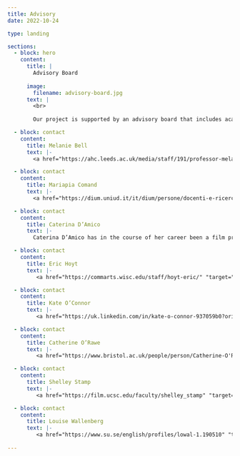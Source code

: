 ```yaml
---
title: Advisory
date: 2022-10-24

type: landing

sections:
  - block: hero
    content:
      title: |
        Advisory Board
        
      image:
        filename: advisory-board.jpg
      text: |
        <br>
        
        Our project is supported by an advisory board that includes academics and professionals from the film and creative industries. 

  - block: contact
    content:
      title: Melanie Bell
      text: |-
        <a href="https://ahc.leeds.ac.uk/media/staff/191/professor-melanie-bell" "target="_blank">Melanie Bell</a>, Professor in Film History, University of Leeds. In 2014 she won a major AHRC award to research the history of women in the British Film and Television Industries. This project combined statistical analysis with oral history interviewing to examine women's economic and creative contribution to cultural production in British film and television. Her publications include the book Movie Workers: The Women Who Made British Cinema (University of Illinois Press, 2021).  

  - block: contact
    content:
      title: Mariapia Comand
      text: |-
        <a href="https://dium.uniud.it/it/dium/persone/docenti-e-ricercatori/mariapia-comand/" "target="_blank">Mariapia Comand</a>, Professor of Film Studies, University of Udine. A former editor of Bianco & Nero and associate editor of L’ Avventura, she is principal investigator of the research project ‘Modes, Memories and Cultures of Film Production in Italy, 1949-1976’ which concludes in 2024. Among her publications are L’immagine dialogica: il cinema tra intertestualità e dialogismo (2001); Il sorpasso (2002); Cinema Europeo (with Roy Menarini 2006); Commedia all'italiana (2010); I personaggi dei film (2013); Elsa De’ Giorgi: storia, discorsi e memorie del cinema (2022).

  - block: contact
    content:
      title: Caterina D’Amico
      text: |-
        Caterina D’Amico has in the course of her career been a film producer, archivist, teacher, programme maker for television, cultural organiser and exhibition curator. Between 2007 and 2010, she was the chief executive of RAI Cinema and in 2009 she was appointed Head of the Italian National Film School. Daughter of the screenwriter Suso Cecchi D’Amico and the musicologist Fedele D’Amico, she has been scientific director of the Visconti archive, held at the Gramsci Institute in Rome. She is at present director of the Franco Zeffirelli Foundation museum in Florence.

  - block: contact
    content:
      title: Eric Hoyt
      text: |-
         <a href="https://commarts.wisc.edu/staff/hoyt-eric/" "target="_blank">Eric Hoyt</a>, Professor of Film, Media and Cultural Studies, University of Wisconsin-Madison. His teaching and research concentrate on digital media production, the digital humanities, media industries, and the histories of American film and broadcasting. He is the Director of the Wisconsin Center for Film and Theater Research and Media History Digital Library, which has digitized over 3 million pages of historic books and magazines for broad public access. He also served as the lead developer of Lantern, the MHDL’s search platform, and Arclight, a data analytics and visualization app for the MHDL’s collection.

  - block: contact
    content:
      title: Kate O’Connor
      text: |-
         <a href="https://uk.linkedin.com/in/kate-o-connor-937059b0?original_referer=https%3A%2F%2Fwww.google.com%2F" "target="_blank">Kate O’Connor</a> (Creative Industries Federation). She is an experienced and senior consultant in creative industries, working with both private and public-sector clients in the UK and internationally. Since setting up her consultancy practice, Kate has specialised in providing expertise in areas of education and training policy and industry/education engagement at a strategic level. In addition to her consultancy, Kate was appointed as Executive Chair of Animation UK, formed in 2017, and in 2018/9 was appointed co-director and Chair of the Partnership Board of XR Stories and the Screen Industries Growth Network (SIGN). Kate is Chair of the BFI Research Committee, a Trustee of You Make It and Board Member of the London College of Contemporary Media & BAFTA member.

  - block: contact
    content:
      title: Catherine O’Rawe
      text: |-
         <a href="https://www.bristol.ac.uk/people/person/Catherine-O'Rawe-c2d061cd-690e-4abc-ae04-7a01906e1d63/" "target="_blank">Catherine O’Rawe</a>, Professor of Italian Film and Culture, University of Bristol.  Her principal research interest lies in Italian cinema. She is the author of Stars and Masculinities in Contemporary Italian Cinema (Palgrave Macmillan, 2014), co-author (with Jacqueline Reich) of Divi: la mascolinita' nel cinema italiano (Donzelli, 2015), and of articles and chapters on contemporary and post-war Italian cinema. She is a Co-Investigator on the ERC project ‘Studiotec: Film Studios: Infrastructure, Culture, Innovation in Britain, France, Germany and Italy, 1930-60.’

  - block: contact
    content:
      title: Shelley Stamp
      text: |-
         <a href="https://film.ucsc.edu/faculty/shelley_stamp" "target="_blank">Shelley Stamp</a>, Professor of Film and Digital Media, University of California at Santa Cruz. She is a film historian and curator, author of the award-winning books Lois Weber in Early Hollywood and Movie-Struck Girls: Women and Motion Picture Culture after the Nickelodeon, curator of the award-winning 6-disc set Pioneers:  First Women Filmmakers, and author of many articles on women’s filmmaking and moviegoing.  She is Founding Editor of the journal Feminist Media Histories, published quarterly by the University of California Press, and currently edit the Feminist Media Histories book series for UC Press.  

  - block: contact
    content:
      title: Louise Wallenberg
      text: |-
         <a href="https://www.su.se/english/profiles/lowal-1.190510" "target="_blank">Louise Wallenberg</a>, Professor in Fashion Studies, Stockholm University, Sweden. She holds a PhD in Film Studies, and she was the establishing director of the Centre for Fashion Studies between 2007 and 2013. Among her publications are the collections MODE (2009); Nordic Fashion Studies (2011); Mode och modernism (2014); Fashion, Film, and the 1960s (2017); Fashion and Modernism (2018); What about all these women? (2022); and Ingmar Bergman at the Crossroads (2022).
                    
---
```





